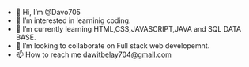 - 👋 Hi, I’m @Davo705
- 👀 I’m interested in learninig coding.
- 🌱 I’m currently learning HTML,CSS,JAVASCRIPT,JAVA and SQL DATA BASE.
- 💞️ I’m looking to collaborate on Full stack web developemnt.
- 📫 How to reach me dawitbelay704@gmail.com

<!---
Davo705/Davo705 is a ✨ special ✨ repository because its `README.md` (this file) appears on your GitHub profile.
You can click the Preview link to take a look at your changes.
--->
